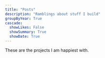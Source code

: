 ```yaml
---
title: "Posts"
description: "Ramblings about stuff I build"
groupByYear: True
cascade:
  showLikes: False
  showSummary: True
  showDate: True
---
```

These are the projects I am happiest with.
